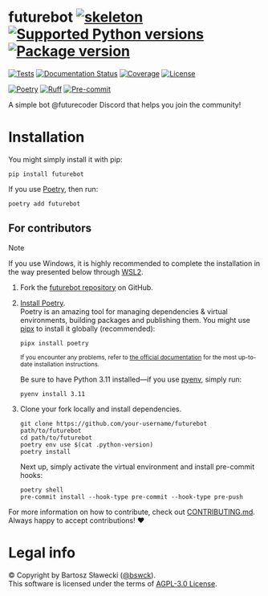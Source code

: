 # futurebot [![skeleton](https://img.shields.io/badge/57cf553-skeleton?label=%F0%9F%92%80%20bswck/skeleton&labelColor=black&color=grey&link=https%3A//github.com/bswck/skeleton)](https://github.com/bswck/skeleton/tree/57cf553) [![Supported Python versions](https://img.shields.io/pypi/pyversions/futurebot.svg?logo=python&label=Python)](https://pypi.org/project/futurebot/) [![Package version](https://img.shields.io/pypi/v/futurebot?label=PyPI)](https://pypi.org/project/futurebot/)

[![Tests](https://github.com/bswck/futurebot/actions/workflows/test.yml/badge.svg)](https://github.com/bswck/futurebot/actions/workflows/test.yml)
[![Documentation Status](https://readthedocs.org/projects/futurebot/badge/?version=latest)](https://futurebot.readthedocs.io/en/latest/?badge=latest)
[![Coverage](https://coverage-badge.samuelcolvin.workers.dev/bswck/futurebot.svg)](https://coverage-badge.samuelcolvin.workers.dev/redirect/bswck/futurebot)
[![License](https://img.shields.io/github/license/bswck/futurebot.svg?label=License)](https://github.com/bswck/futurebot/blob/HEAD/LICENSE)

[![Poetry](https://img.shields.io/endpoint?url=https://python-poetry.org/badge/v0.json)](https://python-poetry.org/)
[![Ruff](https://img.shields.io/endpoint?url=https://raw.githubusercontent.com/astral-sh/ruff/main/assets/badge/v2.json)](https://github.com/astral-sh/ruff)
[![Pre-commit](https://img.shields.io/badge/pre--commit-enabled-brightgreen?logo=pre-commit&logoColor=white)](https://github.com/pre-commit/pre-commit)

A simple bot @futurecoder Discord that helps you join the community!

# Installation



You might simply install it with pip:

```shell
pip install futurebot
```

If you use [Poetry](https://python-poetry.org/), then run:

```shell
poetry add futurebot
```

## For contributors

<!--
This section was generated from bswck/skeleton@57cf553.
Instead of changing this particular file, you might want to alter the template:
https://github.com/bswck/skeleton/tree/57cf553/project/README.md.jinja
-->

> [!Note]
> If you use Windows, it is highly recommended to complete the installation in the way presented below through [WSL2](https://learn.microsoft.com/en-us/windows/wsl/install).



1.  Fork the [futurebot repository](https://github.com/bswck/futurebot) on GitHub.

1.  [Install Poetry](https://python-poetry.org/docs/#installation).<br/>
    Poetry is an amazing tool for managing dependencies & virtual environments, building packages and publishing them.
    You might use [pipx](https://github.com/pypa/pipx#readme) to install it globally (recommended):

    ```shell
    pipx install poetry
    ```

    <sub>If you encounter any problems, refer to [the official documentation](https://python-poetry.org/docs/#installation) for the most up-to-date installation instructions.</sub>

    Be sure to have Python 3.11 installed—if you use [pyenv](https://github.com/pyenv/pyenv#readme), simply run:

    ```shell
    pyenv install 3.11
    ```

1.  Clone your fork locally and install dependencies.

    ```shell
    git clone https://github.com/your-username/futurebot path/to/futurebot
    cd path/to/futurebot
    poetry env use $(cat .python-version)
    poetry install
    ```

    Next up, simply activate the virtual environment and install pre-commit hooks:

    ```shell
    poetry shell
    pre-commit install --hook-type pre-commit --hook-type pre-push
    ```

For more information on how to contribute, check out [CONTRIBUTING.md](https://github.com/bswck/futurebot/blob/HEAD/CONTRIBUTING.md).<br/>
Always happy to accept contributions! ❤️


# Legal info
© Copyright by Bartosz Sławecki ([@bswck](https://github.com/bswck)).
<br />This software is licensed under the terms of [AGPL-3.0 License](https://github.com/bswck/futurebot/blob/HEAD/LICENSE).
